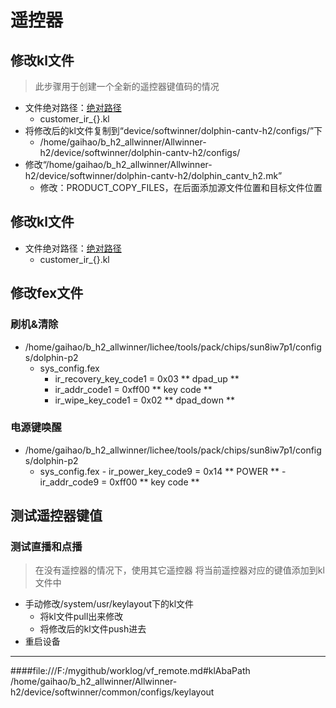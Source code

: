 # 遥控器

## 修改kl文件 
> 此步骤用于创建一个全新的遥控器键值码的情况

- 文件绝对路径：[绝对路径](#klAbaPath "good")   
	- customer_ir_{}.kl
- 将修改后的kl文件复制到“device/softwinner/dolphin-cantv-h2/configs/”下  
	- /home/gaihao/b_h2_allwinner/Allwinner-h2/device/softwinner/dolphin-cantv-h2/configs/
- 修改“/home/gaihao/b_h2_allwinner/Allwinner-h2/device/softwinner/dolphin-cantv-h2/dolphin_cantv_h2.mk”
	- 修改：PRODUCT_COPY_FILES，在后面添加源文件位置和目标文件位置
	
## 修改kl文件 

- 文件绝对路径：[绝对路径](#klAbaPath "good")   
	- customer_ir_{}.kl


## 修改fex文件

### 刷机&清除

- /home/gaihao/b_h2_allwinner/lichee/tools/pack/chips/sun8iw7p1/configs/dolphin-p2
	- sys_config.fex 
		- ir_recovery_key_code1       = 0x03 ** dpad_up **  
		- ir_addr_code1               = 0xff00 ** key code **
		- ir_wipe_key_code1           = 0x02 ** dpad_down **  


### 电源键唤醒
- /home/gaihao/b_h2_allwinner/lichee/tools/pack/chips/sun8iw7p1/configs/dolphin-p2
	- sys_config.fex 
			- ir_power_key_code9  = 0x14 ** POWER **
			- ir_addr_code9       = 0xff00 ** key code ** 


## 测试遥控器键值
### 测试直播和点播
> 在没有遥控器的情况下，使用其它遥控器
> 将当前遥控器对应的键值添加到kl文件中
- 手动修改/system/usr/keylayout下的kl文件
	- 将kl文件pull出来修改
	- 将修改后的kl文件push进去
- 重启设备

*****  


####file:///F:/mygithub/worklog/vf_remote.md#klAbaPath
/home/gaihao/b_h2_allwinner/Allwinner-h2/device/softwinner/common/configs/keylayout
